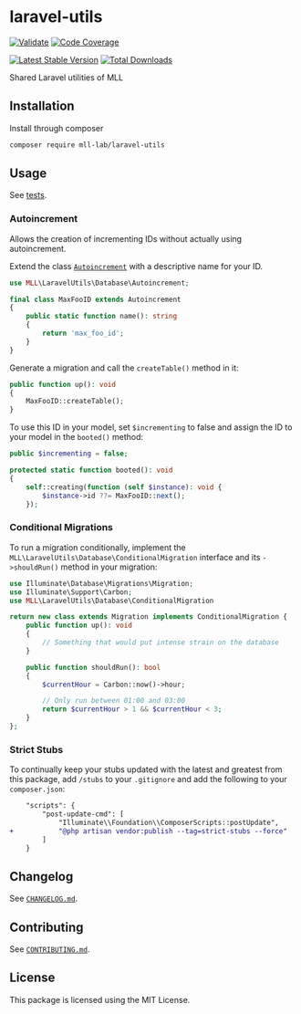 # laravel-utils

[![Validate](https://github.com/mll-lab/laravel-utils/actions/workflows/validate.yml/badge.svg)](https://github.com/mll-lab/laravel-utils/actions)
[![Code Coverage](https://codecov.io/gh/mll-lab/laravel-utils/branch/master/graph/badge.svg)](https://codecov.io/gh/mll-lab/laravel-utils)

[![Latest Stable Version](https://poser.pugx.org/mll-lab/laravel-utils/v/stable)](https://packagist.org/packages/mll-lab/laravel-utils)
[![Total Downloads](https://poser.pugx.org/mll-lab/laravel-utils/downloads)](https://packagist.org/packages/mll-lab/laravel-utils)

Shared Laravel utilities of MLL

## Installation

Install through composer

```sh
composer require mll-lab/laravel-utils
```

## Usage

See [tests](tests).

### Autoincrement

Allows the creation of incrementing IDs without actually using autoincrement.

Extend the class [`Autoincrement`](src/Database/Autoincrement.php) with a descriptive name for your ID.

```php
use MLL\LaravelUtils\Database\Autoincrement;

final class MaxFooID extends Autoincrement
{
    public static function name(): string
    {
        return 'max_foo_id';
    }
}
```

Generate a migration and call the `createTable()` method in it:

```php
public function up(): void
{
    MaxFooID::createTable();
}
```

To use this ID in your model, set `$incrementing` to false and assign the ID to your model in the `booted()` method:

```php
public $incrementing = false;

protected static function booted(): void
{
    self::creating(function (self $instance): void {
        $instance->id ??= MaxFooID::next();
    });
```

### Conditional Migrations

To run a migration conditionally, implement the `MLL\LaravelUtils\Database\ConditionalMigration`
interface and its `->shouldRun()` method in your migration:

```php
use Illuminate\Database\Migrations\Migration;
use Illuminate\Support\Carbon;
use MLL\LaravelUtils\Database\ConditionalMigration

return new class extends Migration implements ConditionalMigration {
    public function up(): void
    {
        // Something that would put intense strain on the database
    }

    public function shouldRun(): bool
    {
        $currentHour = Carbon::now()->hour;

        // Only run between 01:00 and 03:00
        return $currentHour > 1 && $currentHour < 3;
    }
};
```

### Strict Stubs

To continually keep your stubs updated with the latest and greatest from this package,
add `/stubs` to your `.gitignore` and add the following to your `composer.json`:

```diff
    "scripts": {
        "post-update-cmd": [
            "Illuminate\\Foundation\\ComposerScripts::postUpdate",
+           "@php artisan vendor:publish --tag=strict-stubs --force"
        ]
    }
```

## Changelog

See [`CHANGELOG.md`](CHANGELOG.md).

## Contributing

See [`CONTRIBUTING.md`](.github/CONTRIBUTING.md).

## License

This package is licensed using the MIT License.
